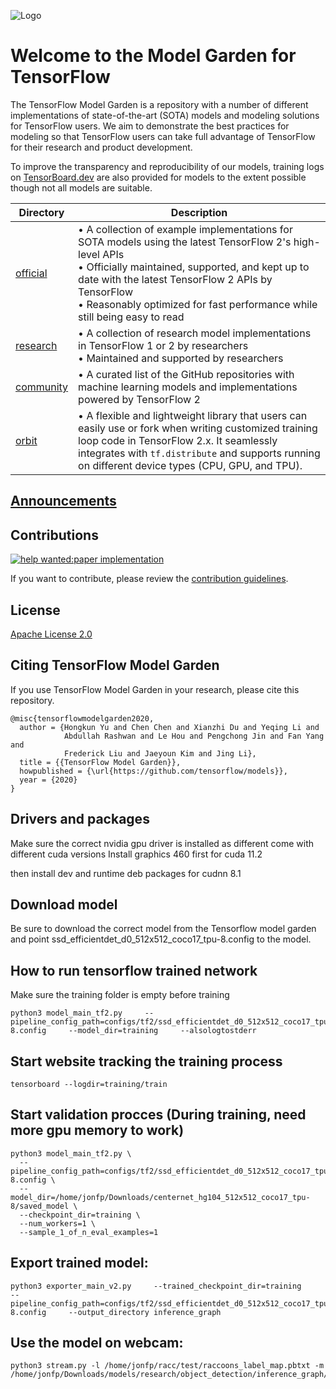 ![Logo](https://storage.googleapis.com/tf_model_garden/tf_model_garden_logo.png)

# Welcome to the Model Garden for TensorFlow

The TensorFlow Model Garden is a repository with a number of different
implementations of state-of-the-art (SOTA) models and modeling solutions for
TensorFlow users. We aim to demonstrate the best practices for modeling so that
TensorFlow users can take full advantage of TensorFlow for their research and
product development.

To improve the transparency and reproducibility of our models, training logs on
[TensorBoard.dev](https://tensorboard.dev) are also provided for models to the
extent possible though not all models are suitable.

| Directory | Description |
|-----------|-------------|
| [official](official) | • A collection of example implementations for SOTA models using the latest TensorFlow 2's high-level APIs<br />• Officially maintained, supported, and kept up to date with the latest TensorFlow 2 APIs by TensorFlow<br />• Reasonably optimized for fast performance while still being easy to read |
| [research](research) | • A collection of research model implementations in TensorFlow 1 or 2 by researchers<br />• Maintained and supported by researchers |
| [community](community) | • A curated list of the GitHub repositories with machine learning models and implementations powered by TensorFlow 2 |
| [orbit](orbit) | • A flexible and lightweight library that users can easily use or fork when writing customized training loop code in TensorFlow 2.x. It seamlessly integrates with `tf.distribute` and supports running on different device types (CPU, GPU, and TPU). |

## [Announcements](https://github.com/tensorflow/models/wiki/Announcements)

## Contributions

[![help wanted:paper implementation](https://img.shields.io/github/issues/tensorflow/models/help%20wanted%3Apaper%20implementation)](https://github.com/tensorflow/models/labels/help%20wanted%3Apaper%20implementation)

If you want to contribute, please review the [contribution guidelines](https://github.com/tensorflow/models/wiki/How-to-contribute).

## License

[Apache License 2.0](LICENSE)

## Citing TensorFlow Model Garden

If you use TensorFlow Model Garden in your research, please cite this repository.

```
@misc{tensorflowmodelgarden2020,
  author = {Hongkun Yu and Chen Chen and Xianzhi Du and Yeqing Li and
            Abdullah Rashwan and Le Hou and Pengchong Jin and Fan Yang and
            Frederick Liu and Jaeyoun Kim and Jing Li},
  title = {{TensorFlow Model Garden}},
  howpublished = {\url{https://github.com/tensorflow/models}},
  year = {2020}
}
```

## Drivers and packages
Make sure the correct nvidia gpu driver is installed as different come with different cuda versions
Install graphics 460 first for cuda 11.2

then install dev and runtime deb packages for cudnn 8.1

## Download model
Be sure to download the correct model from the Tensorflow model garden and point ssd_efficientdet_d0_512x512_coco17_tpu-8.config to the model.

## How to run tensorflow trained network
Make sure the training folder is empty before training
```
python3 model_main_tf2.py     --pipeline_config_path=configs/tf2/ssd_efficientdet_d0_512x512_coco17_tpu-8.config     --model_dir=training     --alsologtostderr
```
## Start website tracking the training process
```
tensorboard --logdir=training/train
```

## Start validation procces (During training, need more gpu memory to work)
```
python3 model_main_tf2.py \
  --pipeline_config_path=configs/tf2/ssd_efficientdet_d0_512x512_coco17_tpu-8.config \
  --model_dir=/home/jonfp/Downloads/centernet_hg104_512x512_coco17_tpu-8/saved_model \
  --checkpoint_dir=training \
  --num_workers=1 \
  --sample_1_of_n_eval_examples=1
```

## Export trained model:
```
python3 exporter_main_v2.py     --trained_checkpoint_dir=training     --pipeline_config_path=configs/tf2/ssd_efficientdet_d0_512x512_coco17_tpu-8.config     --output_directory inference_graph
```

## Use the model on webcam:
```
python3 stream.py -l /home/jonfp/racc/test/raccoons_label_map.pbtxt -m /home/jonfp/Downloads/models/research/object_detection/inference_graph/saved_model/
```
